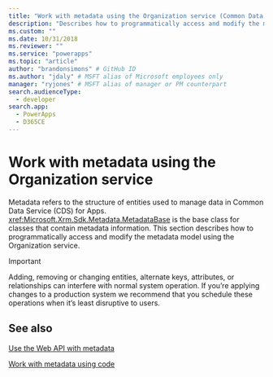 ```yaml
---
title: "Work with metadata using the Organization service (Common Data Service for Apps) | Microsoft Docs"
description: "Describes how to programmatically access and modify the metadata model using the Organization service"
ms.custom: ""
ms.date: 10/31/2018
ms.reviewer: ""
ms.service: "powerapps"
ms.topic: "article"
author: "brandonsimons" # GitHub ID
ms.author: "jdaly" # MSFT alias of Microsoft employees only
manager: "ryjones" # MSFT alias of manager or PM counterpart
search.audienceType: 
  - developer
search.app: 
  - PowerApps
  - D365CE
---
```

# Work with metadata using the Organization service

Metadata refers to the structure of entities used to manage data in Common Data Service (CDS) for Apps. <xref:Microsoft.Xrm.Sdk.Metadata.MetadataBase> is the base class for classes that contain metadata information. This section describes how to programmatically access and modify the metadata model using the Organization service.

> [!IMPORTANT]
> Adding, removing or changing entities, alternate keys, attributes, or relationships can interfere with normal system operation. If you’re applying changes to a production system we recommend that you schedule these operations when it’s least disruptive to users.

## See also

[Use the Web API with metadata](../webapi/use-web-api-metadata.md)

[Work with metadata using code](../metadata-services.md)